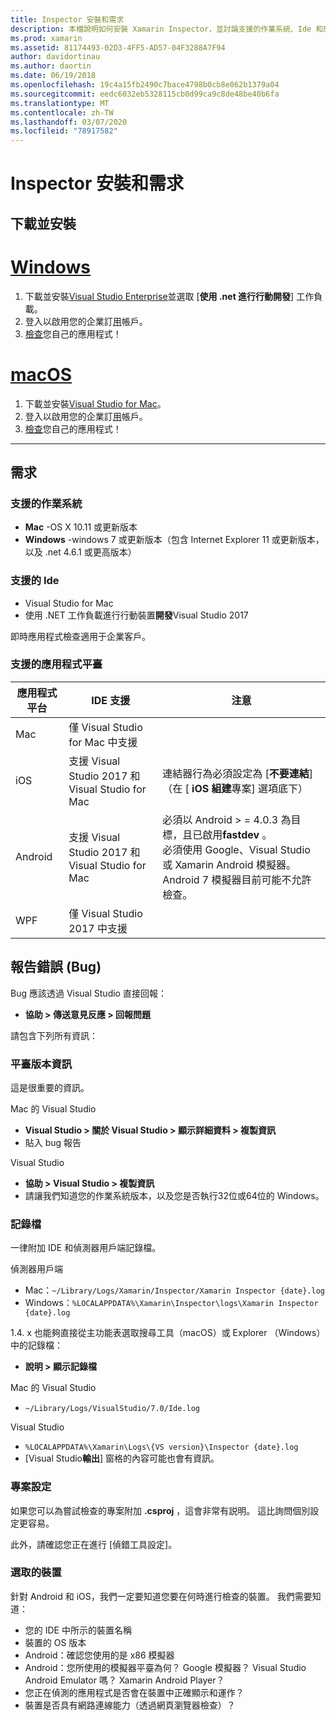 ```yaml
---
title: Inspector 安裝和需求
description: 本檔說明如何安裝 Xamarin Inspector，並討論支援的作業系統、Ide 和應用程式平臺。
ms.prod: xamarin
ms.assetid: 81174493-02D3-4FF5-AD57-04F3288A7F94
author: davidortinau
ms.author: daortin
ms.date: 06/19/2018
ms.openlocfilehash: 19c4a15fb2490c7bace4798b0cb8e062b1379a04
ms.sourcegitcommit: eedc6032eb5328115cb0d99ca9c8de48be40b6fa
ms.translationtype: MT
ms.contentlocale: zh-TW
ms.lasthandoff: 03/07/2020
ms.locfileid: "78917582"
---
```

# <a name="inspector-installation-and-requirements"></a>Inspector 安裝和需求

## <a name="download-and-installation"></a>下載並安裝

# <a name="windows"></a>[Windows](#tab/windows)

1. 下載並安裝[Visual Studio Enterprise](https://visualstudio.microsoft.com/vs/)並選取 [**使用 .net 進行行動開發**] 工作負載。
1. 登入以啟用您的企業訂[用](https://docs.microsoft.com/visualstudio/ide/signing-in-to-visual-studio)帳戶。
1. [檢查](~/tools/inspector/inspect.md)您自己的應用程式！

# <a name="macos"></a>[macOS](#tab/macos)

1. 下載並安裝[Visual Studio for Mac](https://visualstudio.microsoft.com/vs/mac/)。
1. 登入以啟用您的企業訂[用](https://docs.microsoft.com/visualstudio/mac/activation)帳戶。
1. [檢查](~/tools/inspector/inspect.md)您自己的應用程式！

-----

## <a name="requirements"></a>需求

### <a name="supported-operating-systems"></a>支援的作業系統

- **Mac** -OS X 10.11 或更新版本
- **Windows** -windows 7 或更新版本（包含 Internet Explorer 11 或更新版本，以及 .net 4.6.1 或更高版本）

### <a name="supported-ides"></a>支援的 Ide

- Visual Studio for Mac
- 使用 .NET 工作負載進行行動裝置**開發**Visual Studio 2017

即時應用程式檢查適用于企業客戶。

<a name="supported-platforms" />

### <a name="supported-app-platforms"></a>支援的應用程式平臺

|應用程式平台|IDE 支援|注意|
|--- |--- |--- |
|Mac|僅 Visual Studio for Mac 中支援|
|iOS|支援 Visual Studio 2017 和 Visual Studio for Mac| 連結器行為必須設定為 [**不要連結**] （在 [ **iOS 組建**專案] 選項底下） |
|Android|支援 Visual Studio 2017 和 Visual Studio for Mac|必須以 Android > = 4.0.3 為目標，且已啟用**fastdev** 。<br />必須使用 Google、Visual Studio 或 Xamarin Android 模擬器。 Android 7 模擬器目前可能不允許檢查。|
|WPF|僅 Visual Studio 2017 中支援|

<a name="reporting-bugs" />

## <a name="reporting-bugs"></a>報告錯誤 (Bug)

Bug 應該透過 Visual Studio 直接回報：

- **協助 > 傳送意見反應 > 回報問題**

請包含下列所有資訊：

### <a name="platform-version-information"></a>平臺版本資訊

這是很重要的資訊。

Mac 的 Visual Studio

- **Visual Studio > 關於 Visual Studio > 顯示詳細資料 > 複製資訊**
- 貼入 bug 報告

Visual Studio

- **協助 > Visual Studio > 複製資訊**
- 請讓我們知道您的作業系統版本，以及您是否執行32位或64位的 Windows。

### <a name="log-files"></a>記錄檔

一律附加 IDE 和偵測器用戶端記錄檔。

偵測器用戶端

- Mac：`~/Library/Logs/Xamarin/Inspector/Xamarin Inspector {date}.log`
- Windows：`%LOCALAPPDATA%\Xamarin\Inspector\logs\Xamarin Inspector {date}.log`

1.4. x 也能夠直接從主功能表選取搜尋工具（macOS）或 Explorer （Windows）中的記錄檔：

- **說明 > 顯示記錄檔**

Mac 的 Visual Studio

- `~/Library/Logs/VisualStudio/7.0/Ide.log`

Visual Studio

- `%LOCALAPPDATA%\Xamarin\Logs\{VS version}\Inspector {date}.log`
- [Visual Studio**輸出**] 窗格的內容可能也會有資訊。

### <a name="project-settings"></a>專案設定

如果您可以為嘗試檢查的專案附加 **.csproj** ，這會非常有説明。 這比詢問個別設定更容易。

此外，請確認您正在進行 [偵錯工具設定]。

### <a name="selected-devices"></a>選取的裝置

針對 Android 和 iOS，我們一定要知道您要在何時進行檢查的裝置。 我們需要知道：

- 您的 IDE 中所示的裝置名稱
- 裝置的 OS 版本
- Android：確認您使用的是 x86 模擬器
- Android：您所使用的模擬器平臺為何？ Google 模擬器？ Visual Studio Android Emulator 嗎？ Xamarin Android Player？
- 您正在偵測的應用程式是否會在裝置中正確顯示和運作？
- 裝置是否具有網路連線能力（透過網頁瀏覽器檢查）？

[client-bugs]: https://github.com/Microsoft/workbooks/issues/new
